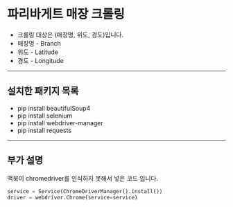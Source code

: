 # 파리바게트 매장 크롤링

* 크롤링 대상은 (매장명, 위도, 경도)입니다.
* 매장명 - Branch
* 위도 - Latitude
* 경도 - Longitude

---
## 설치한 패키지 목록
* pip install beautifulSoup4
* pip install selenium
* pip install webdriver-manager
* pip install requests
---

## 부가 설명

맥북이 chromedriver를 인식하지 못해서 넣은 코드 입니다.
```python
service = Service(ChromeDriverManager().install())
driver = webdriver.Chrome(service=service)
```
